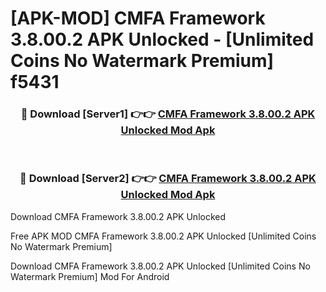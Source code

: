 # [APK-MOD] CMFA Framework 3.8.00.2 APK Unlocked - [Unlimited Coins No Watermark Premium] f5431



<div align="center">
<h3>🔴 Download [Server1] 👉👉 <a href="https://momento.my/?title=CMFA_Framework_3.8.00.2_APK_Unlocked">CMFA Framework 3.8.00.2 APK Unlocked Mod Apk</a></h3><br>

<h3>🔴 Download [Server2] 👉👉 <a href="https://momento.my/?title=CMFA_Framework_3.8.00.2_APK_Unlocked">CMFA Framework 3.8.00.2 APK Unlocked Mod Apk</a></h3>
</div>



Download CMFA Framework 3.8.00.2 APK Unlocked 

Free APK MOD CMFA Framework 3.8.00.2 APK Unlocked [Unlimited Coins No Watermark Premium]

Download CMFA Framework 3.8.00.2 APK Unlocked [Unlimited Coins No Watermark Premium] Mod For Android
